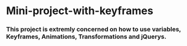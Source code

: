 # Mini-project-with-keyframes

### This project is extremly concerned on how to use variables, Keyframes, Animations, Transformations and jQuerys.
